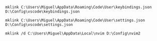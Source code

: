 `mklink C:\Users\Miguel\AppData\Roaming\Code\User\keybindings.json D:\Config\vscode\keybindings.json`

`mklink C:\Users\Miguel\AppData\Roaming\Code\User\settings.json D:\Config\vscode\settings.json`

`mklink /d C:\Users\Miguel\AppData\Local\nvim D:\Config\nvim2`